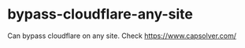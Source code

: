 # bypass-cloudflare-any-site
Can bypass cloudflare on any site. Check https://www.capsolver.com/ 











                                                                                   